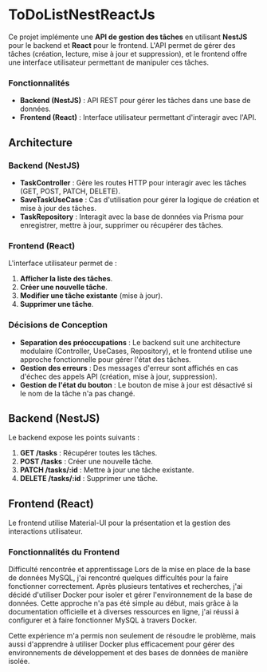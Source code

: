 # ToDoListNestReactJs
Ce projet implémente une **API de gestion des tâches** en utilisant **NestJS** pour le backend et **React** pour le frontend. L'API permet de gérer des tâches (création, lecture, mise à jour et suppression), et le frontend offre une interface utilisateur permettant de manipuler ces tâches.

### Fonctionnalités

- **Backend (NestJS)** : API REST pour gérer les tâches dans une base de données.
- **Frontend (React)** : Interface utilisateur permettant d'interagir avec l'API.

## Architecture

### Backend (NestJS)

- **TaskController** : Gère les routes HTTP pour interagir avec les tâches (GET, POST, PATCH, DELETE).
- **SaveTaskUseCase** : Cas d'utilisation pour gérer la logique de création et mise à jour des tâches.
- **TaskRepository** : Interagit avec la base de données via Prisma pour enregistrer, mettre à jour, supprimer ou récupérer des tâches.

### Frontend (React)

L'interface utilisateur permet de :
1. **Afficher la liste des tâches**.
2. **Créer une nouvelle tâche**.
3. **Modifier une tâche existante** (mise à jour).
4. **Supprimer une tâche**.

### Décisions de Conception

- **Separation des préoccupations** : Le backend suit une architecture modulaire (Controller, UseCases, Repository), et le frontend utilise une approche fonctionnelle pour gérer l'état des tâches.
- **Gestion des erreurs** : Des messages d'erreur sont affichés en cas d'échec des appels API (création, mise à jour, suppression).
- **Gestion de l'état du bouton** : Le bouton de mise à jour est désactivé si le nom de la tâche n'a pas changé.

## Backend (NestJS)

Le backend expose les points suivants :

1. **GET /tasks** : Récupérer toutes les tâches.
2. **POST /tasks** : Créer une nouvelle tâche.
3. **PATCH /tasks/:id** : Mettre à jour une tâche existante.
4. **DELETE /tasks/:id** : Supprimer une tâche.

## Frontend (React)

Le frontend utilise Material-UI pour la présentation et la gestion des interactions utilisateur.

### Fonctionnalités du Frontend

Difficulté rencontrée et apprentissage
Lors de la mise en place de la base de données MySQL, j'ai rencontré quelques difficultés pour la faire fonctionner correctement. Après plusieurs tentatives et recherches, j'ai décidé d'utiliser Docker pour isoler et gérer l'environnement de la base de données. Cette approche n'a pas été simple au début, mais grâce à la documentation officielle et à diverses ressources en ligne, j'ai réussi à configurer et à faire fonctionner MySQL à travers Docker.

Cette expérience m'a permis non seulement de résoudre le problème, mais aussi d'apprendre à utiliser Docker plus efficacement pour gérer des environnements de développement et des bases de données de manière isolée.
